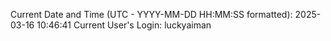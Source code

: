 Current Date and Time (UTC - YYYY-MM-DD HH:MM:SS formatted): 2025-03-16 10:46:41
Current User's Login: luckyaiman
